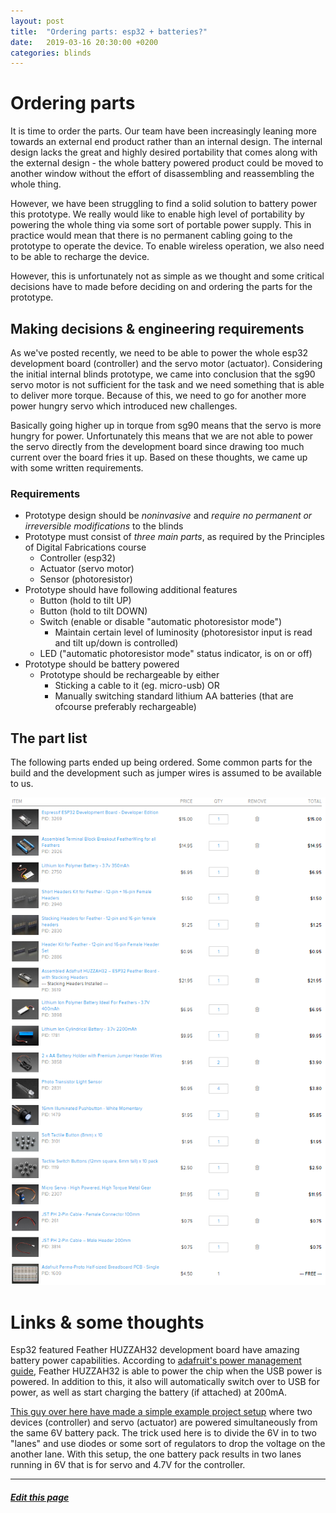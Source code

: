 ```yaml
---
layout: post
title:  "Ordering parts: esp32 + batteries?"
date:   2019-03-16 20:30:00 +0200
categories: blinds
---
```

# Ordering parts

It is time to order the parts. Our team have been increasingly  leaning more towards an external end product rather than an internal design. The internal design lacks the great and highly desired portability that comes along with the external design - the whole battery powered product could be moved to another window without the effort of disassembling and reassembling the whole thing.

However, we have been struggling to find a solid solution to battery power this prototype. We really would like to enable high level of portability by powering the whole thing via some sort of portable power supply. This in practice would mean that there is no permanent cabling going to the prototype to operate the device. To enable wireless operation, we also need to be able to recharge the device.

However, this is unfortunately not as simple as we thought and some critical decisions have to made before deciding on and ordering the parts for the prototype.

## Making decisions & engineering requirements

As we've posted recently, we need to be able to power the whole esp32 development board (controller) and the servo motor (actuator). Considering the initial internal blinds prototype, we came into conclusion that the sg90 servo motor is not sufficient for the task and we need something that is able to deliver more torque. Because of this, we need to go for another more power hungry servo which introduced new challenges.

Basically going higher up in torque from sg90 means that the servo is more hungry for power. Unfortunately this means that we are not able to power the servo directly from the development board since drawing too much current over the board fries it up. Based on these thoughts, we came up with some written requirements.

### Requirements

- Prototype design should be *noninvasive* and *require no permanent or irreversible modifications* to the blinds
- Prototype must consist of *three main parts*, as required by the Principles of Digital Fabrications course
  - Controller (esp32)
  - Actuator (servo motor)
  - Sensor (photoresistor)
- Prototype should have following additional features
  - Button (hold to tilt UP)
  - Button (hold to tilt DOWN)
  - Switch (enable or disable "automatic photoresistor mode")
    - Maintain certain level of luminosity (photoresistor input is read and tilt up/down is controlled)
  - LED ("automatic photoresistor mode" status indicator, is on or off)
- Prototype should be battery powered
  - Prototype should be rechargeable by either
    - Sticking a cable to it (eg. micro-usb) OR
    - Manually switching standard lithium AA batteries (that are ofcourse preferably rechargeable)

## The part list

The following parts ended up being ordered. Some common parts for the build and the development such as jumper wires is assumed to be available to us.

![parts ordered from adafruit](/assets/ordered-parts.png)

# Links & some thoughts

Esp32 featured Feather HUZZAH32 development board have amazing battery power capabilities. According to [adafruit's power management guide], Feather HUZZAH32 is able to power the chip when the USB power is powered. In addition to this, it also will automatically switch over to USB for power, as well as start charging the battery (if attached) at 200mA.

[This guy over here have made a simple example project setup][orionrobots] where two devices (controller) and servo (actuator) are powered simultaneously from the same 6V battery pack. The trick used here is to divide the 6V in to two "lanes" and use diodes or some sort of regulators to drop the voltage on the another lane. With this setup, the one battery pack results in two lanes running in 6V that is for servo and 4.7V for the controller.

---

##### <a href="{{ site.github.repository_url }}/tree/master/{{ page.relative_path }}">Edit this page</a>

[orionrobots]: http://orionrobots.co.uk/2015/04/04/powering-arduino-uno-from-4xaa-batteries/
[adafruit's power management guide]: https://learn.adafruit.com/adafruit-huzzah32-esp32-feather/power-management
